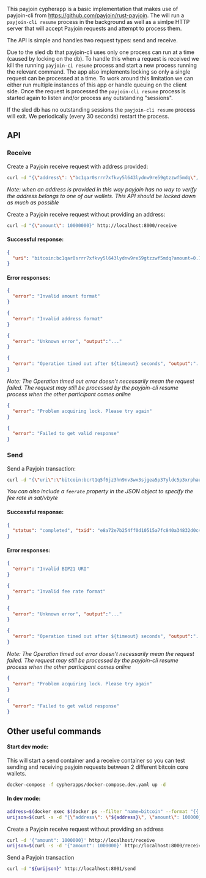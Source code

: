 This payjoin cypherapp is a basic implementation that makes use of payjoin-cli from https://github.com/payjoin/rust-payjoin. The will run a `payjoin-cli resume` process in the background as well as a simlpe HTTP server that will accept Payjoin requests and attempt to process them.

The API is simple and handles two request types: send and receive.

Due to the sled db that payjoin-cli uses only one process can run at a time (caused by locking on the db). To handle this when a request is received we kill the running `payjoin-ci resume` process and start a new process running the relevant command. The app also implements locking so only a single request can be processed at a time. To work around this limitation we can either run multiple instances of this app or handle queuing on the client side. Once the request is processed the `payjoin-cli resume` process is started again to listen and/or process any outstanding "sessions".

If the sled db has no outstanding sessions the `payjoin-cli resume` process will exit. We periodically (every 30 seconds) restart the process.


## API


### Receive

Create a Payjoin receive request with address provided:
```bash
curl -d "{\"address\": \"bc1qar0srrr7xfkvy5l643lydnw9re59gtzzwf5mdq\", \"amount\": 10000000}" http://localhost:8000/receive
```
_Note: when an address is provided in this way payjoin has no way to verify the address belongs to one of our wallets. This API should be locked down as much as possible_


Create a Payjoin receive request without providing an address:
```bash
curl -d "{\"amount\": 10000000}" http://localhost:8000/receive
```

#### Successful response:
```json
{
  "uri": "bitcoin:bc1qar0srrr7xfkvy5l643lydnw9re59gtzzwf5mdq?amount=0.1&pjos=0&pj=HTTPS://PAYJO.IN/ZFV5JGYXKQ3NX%23RK1QVLSWLM5USRWPADY9GQC0UMKAPSXE8GSJCYG23RHJ3WUERW08RAUC+OH1QYPM59NK2LXXS4890SUAXXYT25Z2VAPHP0X7YEYCJXGWAG6UG9ZU6NQ+EX1DRE27EC"
}
```

#### Error responses:
```json
{
  "error": "Invalid amount format"
}
```
```json
{
  "error": "Invalid address format"
}
```

```json
{
  "error": "Unknown error", "output":"..."
}
```

```json
{
  "error": "Operation timed out after ${timeout} seconds", "output":"..."
}
```
_Note: The Operation timed out error doesn't necessarily mean the request failed. The request may still be processed by the payjoin-cli resume process when the other participant comes online_

```json
{
  "error": "Problem acquiring lock. Please try again"
}
```

```json
{
  "error": "Failed to get valid response"
}
```

### Send

Send a Payjoin transaction:
```bash
curl -d "{\"uri\":\"bitcoin:bcrt1q5f6jz3hn9nv3wx3sjgea5p37yldc5p3xrphau4?amount=0.001&pjos=0&pj=HTTPS://PAYJO.IN/DY0LZN5AKK8FJ%23RK1QTVMMHJ8PPST9HCYZENL87YHCCNVNU2S5PF789HMXHGHLR4FUFN8S+OH1QYPM59NK2LXXS4890SUAXXYT25Z2VAPHP0X7YEYCJXGWAG6UG9ZU6NQ+EX1DRD6UEC\"}" http://localhost:8000/send
```
_You can also include a `feerate` property in the JSON object to specify the fee rate in sat/vbyte_

#### Successful response:
```json
{
  "status": "completed", "txid": "e8a72e7b254ff0d10515a7fc840a34832d0c4fa1558138fe58c0c8c2dcad61b7"
}
```

#### Error responses:
```json
{
  "error": "Invalid BIP21 URI"
}
```

```json
{
  "error": "Invalid fee rate format"
}
```

```json
{
  "error": "Unknown error", "output":"..."
}
```

```json
{
  "error": "Operation timed out after ${timeout} seconds", "output":"..."
}
```
_Note: The Operation timed out error doesn't necessarily mean the request failed. The request may still be processed by the payjoin-cli resume process when the other participant comes online_

```json
{
  "error": "Problem acquiring lock. Please try again"
}
```

```json
{
  "error": "Failed to get valid response"
}
```

## Other useful commands

#### Start dev mode:
This will start a send container and a receive container so you can test sending and receiving payjoin requests between 2 different bitcoin core wallets.
```bash
docker-compose -f cypherapps/docker-compose.dev.yaml up -d
```

#### In dev mode:

```bash
address=$(docker exec $(docker ps --filter "name=bitcoin" --format "{{.ID}}") bitcoin-cli -rpcwallet=spending06.dat getnewaddress)
urijson=$(curl -s -d "{\"address\": \"${address}\", \"amount\": 100000}" http://localhost:8000/receive | jq -cr)
```

Create a Payjoin receive request without providing an address
```bash
curl -d '{"amount": 1000000}' http://localhost/receive
urijson=$(curl -s -d '{"amount": 1000000}' http://localhost:8000/receive | jq -cr)
```

Send a Payjoin transaction
```bash
curl -d "${urijson}" http://localhost:8001/send
```
